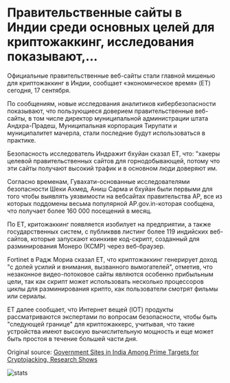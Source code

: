 # Правительственные сайты в Индии среди основных целей для криптожаккинг, исследования показывают,...

Официальные правительственные веб-сайты стали главной мишенью для криптожаккинг в Индии, сообщает «экономическое время» (ET) сегодня, 17 сентября.

По сообщениям, новые исследования аналитиков кибербезопасности показывают, что пользующиеся доверием правительственные веб-сайты, в том числе директор муниципальной администрации штата Андхра-Прадеш, Муниципальная корпорация Тирупати и муниципалитет мачерла, стали последние будут использоваться в практике.

Безопасность исследователь Индражит бхуйан сказал ET, что: "хакеры целевой правительственных сайтов для горнодобывающей, потому что эти сайты получают высокий трафик и в основном люди доверяют им.

Согласно временам, Гувахати-основанные исследователями безопасности Шеки Ахмед, Аниш Сарма и бхуйан были первыми для того чтобы выявлять уязвимости на вебсайтах правительства AP, все из которых поддомены весьма популярной AP.gov.in-которая сообщена, что получает более 160 000 посещений в месяц.

По ET, критожаккинг появляется изобилует на предприятии, а также государственных систем, с публикввв листинг более 119 индийских веб-сайтов, которые запускают коинхиве код-скрипт, созданный для разминирования Монеро (КСМР) через веб-браузер.

Fortinet в Радж Мориа сказал ET, что криптожаккинг генерирует доход "с долей усилий и внимания, вызванного вымогателей", отметив, что незаконное видео-потоковое сайты являются особенно прибыльным цели, так как скрипт может использовать несколько процессоров циклы для разминирования крипто, как пользователи смотрят фильмы или сериалы.

ET далее сообщает, что Интернет вещей (IOT) продукты рассматриваются экспертами по вопросам безопасности, чтобы быть "следующей границе" для криптожаккерс, учитывая, что такие устройства имеют высокую вычислительную мощность и еще может быть простоя в течение большей части дня.

Original source: [Government Sites in India Among Prime Targets for Cryptojacking, Research Shows](https://cointelegraph.com/news/government-sites-in-india-among-prime-targets-for-cryptojacking-research-shows)

![stats](https://c.statcounter.com/11760860/0/a89fa40b/1/ "stats")